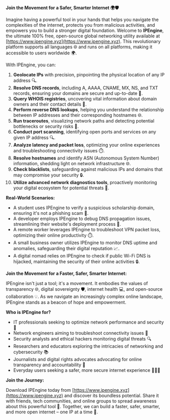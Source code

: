 **Join the Movement for a Safer, Smarter Internet 🌍🛡️**

Imagine having a powerful tool in your hands that helps you navigate the complexities of the internet, protects you from malicious activities, and empowers you to build a stronger digital foundation. Welcome to **IPEngine**, the ultimate 100% free, open-source global networking utility available at [https://www.ipengine.xyz](https://www.ipengine.xyz). This revolutionary platform supports all languages 🌐 and runs on all platforms, making it accessible to users worldwide 🌍.

With IPEngine, you can:

1. **Geolocate IPs** with precision, pinpointing the physical location of any IP address 🔍.
2. **Resolve DNS records**, including A, AAAA, CNAME, MX, NS, and TXT records, ensuring your domains are secure and up-to-date 📡.
3. **Query WHOIS registries**, uncovering vital information about domain owners and their contact details 🔑.
4. **Perform reverse DNS lookups**, helping you understand the relationship between IP addresses and their corresponding hostnames 🌐.
5. **Run traceroutes**, visualizing network paths and detecting potential bottlenecks or security risks 🚀.
6. **Conduct port scanning**, identifying open ports and services on any given IP address 🔍.
7. **Analyze latency and packet loss**, optimizing your online experiences and troubleshooting connectivity issues ⏱️.
8. **Resolve hostnames** and identify ASN (Autonomous System Number) information, shedding light on network infrastructure 🌐.
9. **Check blacklists**, safeguarding against malicious IPs and domains that may compromise your security 🔒.
10. **Utilize advanced network diagnostics tools**, proactively monitoring your digital ecosystem for potential threats 🚨.

**Real-World Scenarios:**

* A student uses IPEngine to verify a suspicious scholarship domain, ensuring it's not a phishing scam 📝.
* A developer employs IPEngine to debug DNS propagation issues, streamlining their website's deployment process 🔩.
* A remote worker leverages IPEngine to troubleshoot VPN packet loss, optimizing their online productivity ⏱️.
* A small business owner utilizes IPEngine to monitor DNS uptime and anomalies, safeguarding their digital reputation 📈.
* A digital nomad relies on IPEngine to check if public Wi-Fi DNS is hijacked, maintaining the security of their online activities 🔒.

**Join the Movement for a Faster, Safer, Smarter Internet:**

IPEngine isn't just a tool; it's a movement. It embodies the values of transparency 🌐, digital sovereignty 🛡️, internet health 💻, and open-source collaboration 💡. As we navigate an increasingly complex online landscape, IPEngine stands as a beacon of hope and empowerment.

**Who is IPEngine for?**

* IT professionals seeking to optimize network performance and security 🔩
* Network engineers aiming to troubleshoot connectivity issues 🚧
* Security analysts and ethical hackers monitoring digital threats 🔍
* Researchers and educators exploring the intricacies of networking and cybersecurity 📚
* Journalists and digital rights advocates advocating for online transparency and accountability 📰
* Everyday users seeking a safer, more secure internet experience 👨‍👩‍👧

**Join the Journey:**

Download IPEngine today from [https://www.ipengine.xyz](https://www.ipengine.xyz) and discover its boundless potential. Share it with friends, tech communities, and online groups to spread awareness about this powerful tool 🤝. Together, we can build a faster, safer, smarter, and more open internet – one IP at a time 🔐.